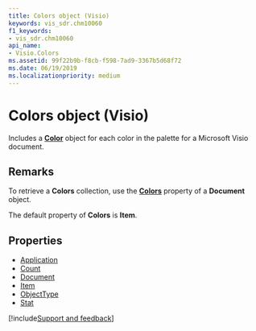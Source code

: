 ```yaml
---
title: Colors object (Visio)
keywords: vis_sdr.chm10060
f1_keywords:
- vis_sdr.chm10060
api_name:
- Visio.Colors
ms.assetid: 99f22b9b-f8cb-f598-7ad9-3367b5d68f72
ms.date: 06/19/2019
ms.localizationpriority: medium
---
```



# Colors object (Visio)

Includes a **[Color](Visio.Color.md)** object for each color in the palette for a Microsoft Visio document.


## Remarks

To retrieve a **Colors** collection, use the **[Colors](visio.document.colors.md)** property of a **Document** object.

The default property of **Colors** is **Item**.

## Properties

- [Application](Visio.Colors.Application.md)
- [Count](Visio.Colors.Count.md)
- [Document](Visio.Colors.Document.md)
- [Item](Visio.Colors.Item.md)
- [ObjectType](Visio.Colors.ObjectType.md)
- [Stat](Visio.Colors.Stat.md)


[!include[Support and feedback](~/includes/feedback-boilerplate.md)]